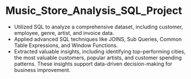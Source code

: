 # Music_Store_Analysis_SQL_Project

-	Utilized SQL to analyze a comprehensive dataset, including customer, employee, genre, artist, and invoice data.
-	Applied advanced SQL techniques like JOINS, Sub Queries, Common Table Expressions, and Window Functions.
-	Extracted valuable insights, including identifying top-performing cities, the most valuable customers, popular artists, and customer spending patterns. These insights support data-driven decision-making for business improvement.

